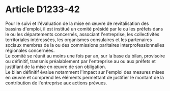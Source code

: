 # Article D1233-42

  
Pour le suivi et l'évaluation de la mise en œuvre de revitalisation des bassins d'emploi, il est institué un comité présidé par le ou les préfets dans le ou les départements concernés, associant l'entreprise, les collectivités territoriales intéressées, les organismes consulaires et les partenaires sociaux membres de la ou des commissions paritaires interprofessionnelles régionales concernées.   
Le comité se réunit au moins une fois par an, sur la base du bilan, provisoire ou définitif, transmis préalablement par l'entreprise au ou aux préfets et justifiant de la mise en œuvre de son obligation.   
Le bilan définitif évalue notamment l'impact sur l'emploi des mesures mises en œuvre et comprend les éléments permettant de justifier le montant de la contribution de l'entreprise aux actions prévues.